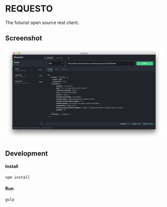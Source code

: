 # REQUESTO

The futurist open source rest client.

## Screenshot

![screenshot](/resources/screenshot.png?raw=true "screenshot")

## Development

#### Install

```
npm install
```
#### Run

```
gulp
```
